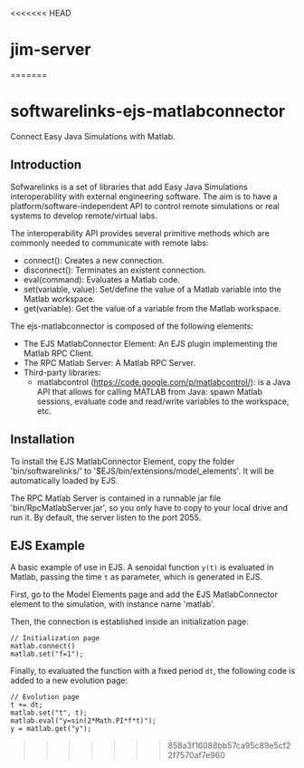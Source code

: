 <<<<<<< HEAD
# jim-server
=======
# softwarelinks-ejs-matlabconnector
Connect Easy Java Simulations with Matlab.

## Introduction
Sofwarelinks is a set of libraries that add Easy Java Simulations interoperability with external engineering software. The aim is to have a platform/software-independent API to control remote simulations or real systems to develop remote/virtual labs.

The interoperability API provides several primitive methods which are commonly needed to communicate with remote labs:
- connect(): Creates a new connection.
- disconnect(): Terminates an existent connection.
- eval(command): Evaluates a Matlab code.
- set(variable, value): Set/define the value of a Matlab variable into the Matlab workspace.
- get(variable): Get the value of a variable from the Matlab workspace.

The ejs-matlabconnector is composed of the following elements:
- The EJS MatlabConnector Element: An EJS plugin implementing the Matlab RPC Client.
- The RPC Matlab Server: A Matlab RPC Server.
- Third-party libraries:
  - matlabcontrol (https://code.google.com/p/matlabcontrol/): is a Java API that allows for calling MATLAB from Java: spawn Matlab sessions, evaluate code and read/write variables to the workspace, etc.

## Installation
To install the EJS MatlabConnector Element, copy the folder 'bin/softwarelinks/' to '$EJS/bin/extensions/model_elements'. It will be automatically loaded by EJS.

The RPC Matlab Server is contained in a runnable jar file 'bin/RpcMatlabServer.jar', so you only have to copy to your local drive and run it. By default, the server listen to the port 2055.

## EJS Example
A basic example of use in EJS. A senoidal function `y(t)` is evaluated in Matlab, passing the time `t` as parameter, which is generated in EJS.

First, go to the Model Elements page and add the EJS MatlabConnector element to the simulation, with instance name 'matlab'.

Then, the connection is established inside an initialization page:
```
// Initialization page
matlab.connect()
matlab.set("f=1");
```
Finally, to evaluated the function with a fixed period `dt`, the following code is added to a new evolution page:
```
// Evolution page
t += dt; 
matlab.set("t", t);
matlab.eval("y=sin(2*Math.PI*f*t)");
y = matlab.get("y");
```
>>>>>>> 858a3f16088bb57ca95c89e5cf22f7570af7e960

